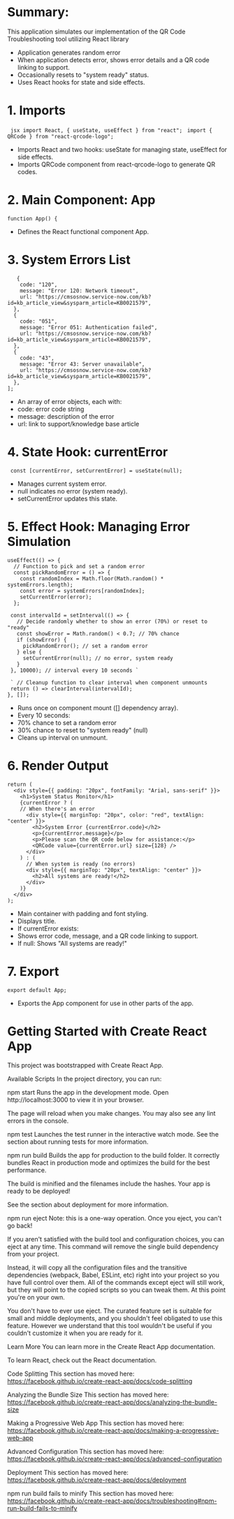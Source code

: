 # Summary:
This application simulates our implementation of the QR Code Troubleshooting tool utilizing React library
* Application generates random error
* When application detects error, shows error details and a QR code linking to support.
* Occasionally resets to "system ready" status.
* Uses React hooks for state and side effects.

# 1. Imports

``` jsx import React, { useState, useEffect } from "react";```
``` import { QRCode } from "react-qrcode-logo";```
* Imports React and two hooks: useState for managing state, useEffect for side effects.
* Imports QRCode component from react-qrcode-logo to generate QR codes.

# 2. Main Component: App
`function App() { `
* Defines the React functional component App.

# 3. System Errors List
``` const systemErrors = [
   {
    code: "120",
    message: "Error 120: Network timeout",
    url: "https://cmsosnow.service-now.com/kb?id=kb_article_view&sysparm_article=KB0021579",
  },
  {
    code: "051",
    message: "Error 051: Authentication failed",
    url: "https://cmsosnow.service-now.com/kb?id=kb_article_view&sysparm_article=KB0021579",
  },
  {
    code: "43",
    message: "Error 43: Server unavailable",
    url: "https://cmsosnow.service-now.com/kb?id=kb_article_view&sysparm_article=KB0021579",
  },
];
```
* An array of error objects, each with:
* code: error code string
* message: description of the error
* url: link to support/knowledge base article

# 4. State Hook: currentError

``` const [currentError, setCurrentError] = useState(null);```
* Manages current system error.
* null indicates no error (system ready).
* setCurrentError updates this state.

# 5. Effect Hook: Managing Error Simulation
```
useEffect(() => {
  // Function to pick and set a random error
  const pickRandomError = () => {
    const randomIndex = Math.floor(Math.random() * systemErrors.length);
    const error = systemErrors[randomIndex];
    setCurrentError(error);
  };
```

 ``` // Set an interval to run every 10 seconds
  const intervalId = setInterval(() => {
    // Decide randomly whether to show an error (70%) or reset to "ready"
    const showError = Math.random() < 0.7; // 70% chance
    if (showError) {
      pickRandomError(); // set a random error
    } else {
      setCurrentError(null); // no error, system ready
    }
  }, 10000); // interval every 10 seconds `

  ` // Cleanup function to clear interval when component unmounts
  return () => clearInterval(intervalId);
}, []);
```

* Runs once on component mount ([] dependency array).
* Every 10 seconds:
* 70% chance to set a random error
* 30% chance to reset to "system ready" (null)
* Cleans up interval on unmount.

# 6. Render Output

```
return ( 
  <div style={{ padding: "20px", fontFamily: "Arial, sans-serif" }}>
    <h1>System Status Monitor</h1> 
    {currentError ? ( 
    // When there's an error
      <div style={{ marginTop: "20px", color: "red", textAlign: "center" }}>
        <h2>System Error {currentError.code}</h2>
        <p>{currentError.message}</p>
        <p>Please scan the QR code below for assistance:</p>
        <QRCode value={currentError.url} size={128} /> 
      </div>
    ) : (  
      // When system is ready (no errors)
      <div style={{ marginTop: "20px", textAlign: "center" }}>
        <h2>All systems are ready!</h2>
      </div>
    )}
  </div> 
);

```
* Main container with padding and font styling.
* Displays title.
* If currentError exists:
* Shows error code, message, and a QR code linking to support.
* If null: Shows "All systems are ready!" 

# 7. Export
```
export default App;
```
* Exports the App component for use in other parts of the app.
       




# Getting Started with Create React App
This project was bootstrapped with Create React App.

Available Scripts
In the project directory, you can run:

npm start
Runs the app in the development mode.
Open http://localhost:3000 to view it in your browser.

The page will reload when you make changes.
You may also see any lint errors in the console.

npm test
Launches the test runner in the interactive watch mode.
See the section about running tests for more information.

npm run build
Builds the app for production to the build folder.
It correctly bundles React in production mode and optimizes the build for the best performance.

The build is minified and the filenames include the hashes.
Your app is ready to be deployed!

See the section about deployment for more information.

npm run eject
Note: this is a one-way operation. Once you eject, you can't go back!

If you aren't satisfied with the build tool and configuration choices, you can eject at any time. This command will remove the single build dependency from your project.

Instead, it will copy all the configuration files and the transitive dependencies (webpack, Babel, ESLint, etc) right into your project so you have full control over them. All of the commands except eject will still work, but they will point to the copied scripts so you can tweak them. At this point you're on your own.

You don't have to ever use eject. The curated feature set is suitable for small and middle deployments, and you shouldn't feel obligated to use this feature. However we understand that this tool wouldn't be useful if you couldn't customize it when you are ready for it.

Learn More
You can learn more in the Create React App documentation.

To learn React, check out the React documentation.

Code Splitting
This section has moved here: https://facebook.github.io/create-react-app/docs/code-splitting

Analyzing the Bundle Size
This section has moved here: https://facebook.github.io/create-react-app/docs/analyzing-the-bundle-size

Making a Progressive Web App
This section has moved here: https://facebook.github.io/create-react-app/docs/making-a-progressive-web-app

Advanced Configuration
This section has moved here: https://facebook.github.io/create-react-app/docs/advanced-configuration

Deployment
This section has moved here: https://facebook.github.io/create-react-app/docs/deployment

npm run build fails to minify
This section has moved here: https://facebook.github.io/create-react-app/docs/troubleshooting#npm-run-build-fails-to-minify
